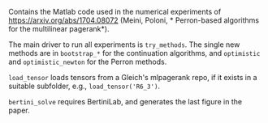 Contains the Matlab code used in the numerical experiments of https://arxiv.org/abs/1704.08072 (Meini, Poloni, * Perron-based algorithms for the multilinear pagerank*).

The main driver to run all experiments is `try_methods`. The single new methods are in `bootstrap_*` for the continuation algorithms, and `optimistic` and `optimistic_newton` for the Perron methods.

`load_tensor` loads tensors from a Gleich's mlpagerank repo, if it exists in a suitable subfolder, e.g., `load_tensor('R6_3')`.

`bertini_solve` requires BertiniLab, and generates the last figure in the paper.
